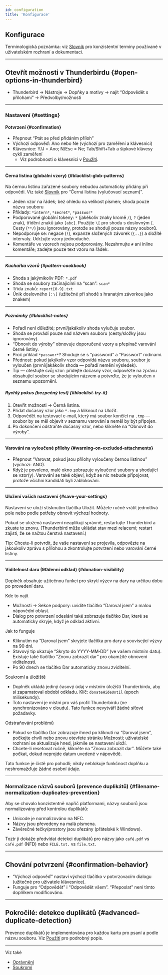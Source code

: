 ```yaml
---
id: configuration
title: 'Konfigurace'
---
```


## Konfigurace

Terminologická poznámka: viz [Slovník](glossary) pro konzistentní termíny používané v uživatelském rozhraní a dokumentaci.

---

## Otevřít možnosti v Thunderbirdu {#open-options-in-thunderbird}

- Thunderbird → Nástroje → Dopňky a motivy → najít “Odpovědět s přílohami” → Předvolby/možnosti

---

### Nastavení {#settings}

#### Potvrzení {#confirmation}

- Přepnout “Ptát se před přidáním příloh”
- Výchozí odpověď: Ano nebo Ne (výchozí pro zaměření a klávesnici)
- Klávesnice: Y/J = Ano; N/Esc = Ne; Tab/Shift+Tab a šipkové klávesy cyklí zaměření
  - Viz podrobnosti o klávesnici v [Použití](usage#keyboard-shortcuts).

---

#### Černá listina (globální vzory) {#blacklist-glob-patterns}

Na černou listinu zařazené soubory nebudou automaticky přidány při odpovědi. Viz také [Slovník](glossary) pro “Černá listina (vylučovací seznam)”.

- Jeden vzor na řádek; bez ohledu na velikost písmen; shoda pouze názvu souboru
- Příklady: `*intern*`, `*secret*`, `*passwor*`
- Podporované globální tokeny: `*` (jakékoliv znaky kromě `/`), `?` (jeden znak), třídění znaků jako `[abc]`. Použijte `\[` pro shodu s doslovným `[`. Cesty (`**/`) jsou ignorovány, protože se shodují pouze názvy souborů.
- Nepodporuje se: negace (`!`), expanze složených závorek (`{..}`) a složité intervaly. Udržujte vzory jednoduché.
- Komentáře ve vzorech nejsou podporovány. Nezahrnujte `#` ani inline komentáře; zadejte pouze text vzoru na řádek.

---

##### Kuchařka vzorů {#pattern-cookbook}

- Shoda s jakýmikoliv PDF: `*.pdf`
- Shoda se soubory začínajícími na “scan”: `scan*`
- Třída znaků: `report[0-9].txt`
- Únik doslovného `[`: `\[` (užitečné při shodě s hranatým závorkou jako znakem)

---

##### Poznámky {#blacklist-notes}

- Pořadí není důležité; první/jakákoliv shoda vylučuje soubor.
- Shoda se provádí pouze nad názvem souboru (cesty/složky jsou ignorovány).
- “Obnovit do výroby” obnovuje doporučené vzory a přepínač varování černé listiny.
- Proč příklad `*passwor*`? Shoduje se s “password” a “Passwort” rodinami.
- Přednost: pokud jakýkoliv vzor odpovídá názvu souboru, soubor je vyloučen (první/jakákoliv shoda — pořadí nemění výsledek).
- Tip — otestujte svůj vzor: přidejte dočasný vzor, odpovězte na zprávu obsahující soubor se shodujícím názvem a potvrďte, že je vyloučen v seznamu upozornění.

##### Rychlý pokus (bezpečný test) {#blacklist-try-it}

1. Otevřít možnosti → Černá listina.
2. Přidat dočasný vzor jako `*.tmp` a kliknout na Uložit.
3. Odpovědět na testovací e-mail, který má soubor končící na `.tmp` — soubor by se měl objevit v seznamu varování a neměl by být připojen.
4. Po dokončení odstraňte dočasný vzor, nebo klikněte na “Obnovit do výroby”.

---

#### Varování na vyloučené přílohy {#warning-on-excluded-attachments}

- Přepnout “Varovat, pokud jsou přílohy vyloučeny černou listinou” (výchozí: ANO).
- Když je povoleno, malé okno zobrazuje vyloučené soubory a shodující se vzor(y). Varování se také objeví, když se nic nebude připojovat, protože všichni kandidáti byli zablokováni.

---

#### Uložení vašich nastavení {#save-your-settings}

Nastavení se uloží stisknutím tlačítka Uložit. Můžete ručně vrátit jednotlivá pole nebo podle potřeby obnovit výchozí hodnoty.

Pokud se uložená nastavení neaplikují správně, restartujte Thunderbird a zkuste to znovu. (Thunderbird může ukládat stav mezi relacemi; restart zajistí, že se načtou čerstvá nastavení.)

Tip: Chcete-li potvrdit, že vaše nastavení se projevila, odpovězte na jakoukoliv zprávu s přílohou a zkontrolujte potvrzení nebo varování černé listiny.

---

#### Viditelnost daru (90denní odklad) {#donation-visibility}

Doplněk obsahuje užitečnou funkci pro skrytí výzev na dary na určitou dobu po provedení daru.

Kde to najít

- Možnosti → Sekce podpory: uvidíte tlačítko “Daroval jsem” a malou nápovědní oblast.
- Dialog pro potvrzení odeslání také zobrazuje tlačítko Dar, které se automaticky skryje, když je odklad aktivní.

Jak to funguje

- Kliknutím na “Daroval jsem” skryjete tlačítka pro dary a související výzvy na 90 dní.
- Stavový tip ukazuje “Skryto do YYYY‑MM‑DD” (ve vašem místním datu). Existuje také tlačítko “Znovu zobrazit dar” pro okamžité obnovení viditelnosti.
- Po 90 dnech se tlačítko Dar automaticky znovu zviditelní.

Soukromí a úložiště

- Doplněk ukládá jediný časový údaj v místním úložišti Thunderbirdu, aby si zapamatoval období odkladu. Klíč: `donateHideUntil` (epoch milisekundy).
- Toto nastavení je místní pro váš profil Thunderbirdu (ne synchronizováno v cloudu). Tato funkce nevytváří žádné síťové požadavky.

Odstraňování problémů

- Pokud se tlačítko Dar zobrazuje ihned po kliknutí na “Daroval jsem”, počkejte chvíli nebo znovu otevřete stránku Možnosti; uživatelské rozhraní se aktualizuje hned, jakmile se nastavení uloží.
- Chcete-li resetovat ručně, klikněte na “Znovu zobrazit dar”. Můžete také počkat, dokud neprojde datum uvedené v nápovědě.

Tato funkce je čistě pro pohodlí; nikdy neblokuje funkčnost doplňku a neshromažďuje žádné osobní údaje.

---

### Normalizace názvů souborů (prevence duplikátů) {#filename-normalization-duplicates-prevention}

Aby se chovalo konzistentně napříč platformami, názvy souborů jsou normalizovány před kontrolou duplikátů:

- Unicode je normalizováno na NFC.
- Názvy jsou převedeny na malá písmena.
- Závěrečné tečky/prostory jsou ořezány (přátelské k Windows).

Toztr jí dokáže předvídat detekci duplikátů pro názvy jako `café.pdf` vs `café.pdf` (NFD) nebo `FILE.txt.` vs `file.txt`.

---

## Chování potvrzení {#confirmation-behavior}

- “Výchozí odpověď” nastaví výchozí tlačítko v potvrzovacím dialogu (užitečné pro uživatele klávesnice).
- Funguje pro “Odpovědět” i “Odpovědět všem”. “Přeposlat” není tímto doplňkem modificováno.

---

## Pokročilé: detekce duplikátů {#advanced-duplicate-detection}

Prevence duplikátů je implementována pro každou kartu pro psaní a podle názvu souboru. Viz [Použití](usage#behavior-details) pro podrobný popis.

---

Viz také

- [Oprávnění](permissions)
- [Soukromí](privacy)

